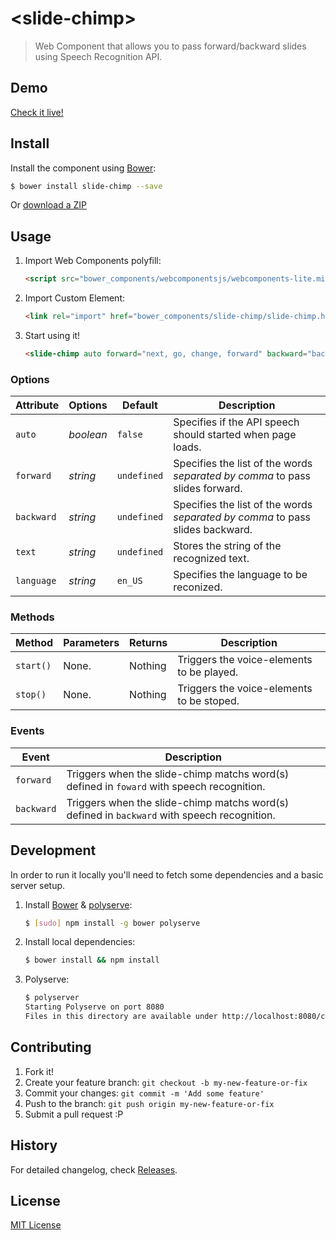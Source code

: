 # &lt;slide-chimp&gt;

> Web Component that allows you to pass forward/backward slides using Speech Recognition API.


## Demo

[Check it live!](http://horacioibrahim.github.io/slide-chimp)

## Install

Install the component using [Bower](http://bower.io):

```sh
$ bower install slide-chimp --save
```

Or [download a ZIP](https://github.com/horacioibrahim/slide-chimp/archive/gh-pages.zip)

## Usage

1. Import Web Components polyfill:

    ```html
    <script src="bower_components/webcomponentsjs/webcomponents-lite.min.js"></script>
    ```

2. Import Custom Element:

    ```html
    <link rel="import" href="bower_components/slide-chimp/slide-chimp.html">
    ```

3. Start using it!

    ```html
    <slide-chimp auto forward="next, go, change, forward" backward="back, previous, back one slide"></slide-chimp>
    ```
  
### Options

Attribute   | Options   | Default   | Description
---         | ---       |---        |---  
`auto`      | *boolean* | `false`   | Specifies if the API speech should started when page loads.
`forward`   | *string*  | `undefined`| Specifies the list of the words *separated by comma* to pass slides forward.
`backward`   | *string*  | `undefined`| Specifies the list of the words *separated by comma* to pass slides backward.
`text`   | *string*  | `undefined`| Stores the string of the recognized text.
`language` | *string* | `en_US` | Specifies the language to be reconized. 


### Methods

Method  | Parameters    | Returns   | Description
---     |---            |---        |---
`start()`| None.        |Nothing    | Triggers the voice-elements to be played.
`stop()`| None.        |Nothing    | Triggers the voice-elements to be stoped.

### Events
Event   | Description
---     | ---
`forward`| Triggers when the slide-chimp matchs word(s) defined in `foward` with speech recognition.
`backward`| Triggers when the slide-chimp matchs word(s) defined in `backward` with speech recognition.

## Development

In order to run it locally you'll need to fetch some dependencies and a basic server setup.

1. Install [Bower](http://bower.io/) & [polyserve](https://github.com/PolymerLabs/polyserve/):

    ```sh
    $ [sudo] npm install -g bower polyserve
    ```

2. Install local dependencies:

    ```sh
    $ bower install && npm install
    ```

3. Polyserve:
    ```sh
    $ polyserver
    Starting Polyserve on port 8080
    Files in this directory are available under http://localhost:8080/components/slide-chimp/
    ```

## Contributing 
1. Fork it!
2. Create your feature branch: `git checkout -b my-new-feature-or-fix`
3. Commit your changes: `git commit -m 'Add some feature'`
4. Push to the branch: `git push origin my-new-feature-or-fix`
5. Submit a pull request :P

## History

For detailed changelog, check [Releases](https://github.com/horacioibrahim/slide-chimp/releases).


## License
[MIT License](http://horacioibrahim.mit-license.org)